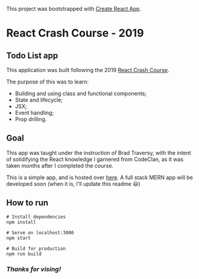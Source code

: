 This project was bootstrapped with [Create React App](https://github.com/facebook/create-react-app).

# React Crash Course - 2019
## Todo List app

This application was built following the 2019 [React Crash Course](https://www.youtube.com/watch?v=sBws8MSXN7A).

The purpose of this was to learn:

- Building and using class and functional components;
- State and lifecycle;
- JSX;
- Event handling;
- Prop drilling.

## Goal

This app was taught under the instruction of Brad Traversy, with the intent of solidifying the React knowledge I garnered from CodeClan, as it was taken months after I completed the course.

This is a simple app, and is hosted over [here](https://alluring-lassen-volcanic-93908). A full stack MERN app will be developed soon (when it is, I'll update this readme 😃)

## How to run
```
# Install dependencies
npm install

# Serve on localhost:3000
npm start

# Build for production
npm run build
```

### *Thanks for vising!*